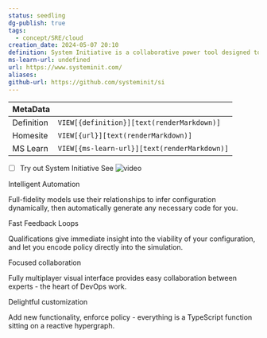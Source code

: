 ```yaml
---
status: seedling
dg-publish: true
tags:
  - concept/SRE/cloud
creation_date: 2024-05-07 20:10
definition: System Initiative is a collaborative power tool designed to remove the papercuts from DevOps work.
ms-learn-url: undefined
url: https://www.systeminit.com/
aliases: 
github-url: https://github.com/systeminit/si
---
```


| MetaData   |                                              |
| ---------- | -------------------------------------------- |
| Definition | `VIEW[{definition}][text(renderMarkdown)]`   |
| Homesite   | `VIEW[{url}][text(renderMarkdown)]`          |
| MS Learn   | `VIEW[{ms-learn-url}][text(renderMarkdown)]` |
- [ ] Try out System Initiative
See
![video](https://www.youtube.com/watch?v=gi_LoFCFJtc)

Intelligent Automation

Full-fidelity models use their relationships to infer configuration dynamically, then automatically generate any necessary code for you.

Fast Feedback Loops

Qualifications give immediate insight into the viability of your configuration, and let you encode policy directly into the simulation.

Focused collaboration

Fully multiplayer visual interface provides easy collaboration between experts - the heart of DevOps work.

Delightful customization

Add new functionality, enforce policy - everything is a TypeScript function sitting on a reactive hypergraph.
